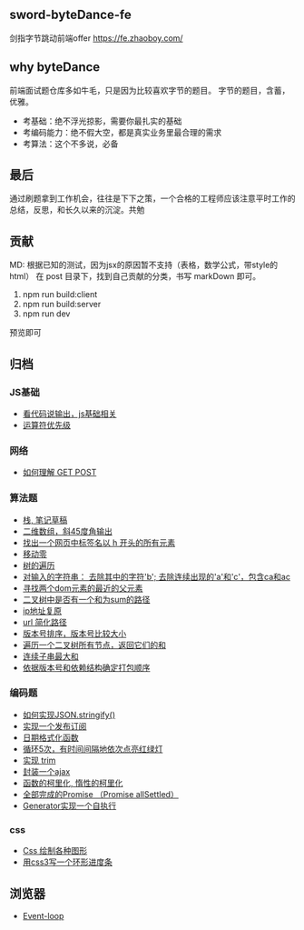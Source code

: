 ## sword-byteDance-fe

剑指字节跳动前端offer
https://fe.zhaoboy.com/

## why byteDance

前端面试题仓库多如牛毛，只是因为比较喜欢字节的题目。
字节的题目，含蓄，优雅。
- 考基础：绝不浮光掠影，需要你最扎实的基础
- 考编码能力：绝不假大空，都是真实业务里最合理的需求
- 考算法：这个不多说，必备

## 最后

通过刷题拿到工作机会，往往是下下之策，一个合格的工程师应该注意平时工作的总结，反思，和长久以来的沉淀。共勉

## 贡献

MD: 根据已知的测试，因为jsx的原因暂不支持（表格，数学公式，带style的html）
在 post 目录下，找到自己贡献的分类，书写 markDown 即可。

1. npm run build:client
2. npm run build:server
3. npm run dev

预览即可

## 归档

### JS基础

- [看代码说输出，js基础相关](https://github.com/MengZhaoFly/sword-byteDance-fe/issues/13)
- [运算符优先级](https://github.com/MengZhaoFly/sword-byteDance-fe/issues/23)

### 网络

- [如何理解 GET POST](https://github.com/MengZhaoFly/sword-byteDance-fe/issues/21)

### 算法题

- [栈, 笔记草稿](https://github.com/MengZhaoFly/sword-byteDance-fe/issues/25)
- [二维数组，斜45度角输出](https://github.com/MengZhaoFly/sword-byteDance-fe/issues/24)
- [找出一个网页中标签名以 h 开头的所有元素](https://github.com/MengZhaoFly/sword-byteDance-fe/issues/22)
- [移动零](https://github.com/MengZhaoFly/sword-byteDance-fe/issues/20)
- [树的遍历](https://github.com/MengZhaoFly/sword-byteDance-fe/issues/16)
- [对输入的字符串： 去除其中的字符'b'; 去除连续出现的'a'和'c'，包含ca和ac ](https://github.com/MengZhaoFly/sword-byteDance-fe/issues/15)
- [寻找两个dom元素的最近的父元素](https://github.com/MengZhaoFly/sword-byteDance-fe/issues/12)
- [二叉树中是否有一个和为sum的路径](https://github.com/MengZhaoFly/sword-byteDance-fe/issues/11)
- [ip地址复原](https://github.com/MengZhaoFly/sword-byteDance-fe/issues/10)
- [url 简化路径](https://github.com/MengZhaoFly/sword-byteDance-fe/issues/8)
- [版本号排序，版本号比较大小](https://github.com/MengZhaoFly/sword-byteDance-fe/issues/1)
- [遍历一个二叉树所有节点，返回它们的和](https://github.com/MengZhaoFly/sword-byteDance-fe/issues/4)
- [连续子串最大和](https://github.com/MengZhaoFly/sword-byteDance-fe/issues/3)
- [依据版本号和依赖结构确定打包顺序](https://github.com/MengZhaoFly/sword-byteDance-fe/issues/28)

### 编码题

- [如何实现JSON.stringify()](https://github.com/MengZhaoFly/sword-byteDance-fe/issues/29)
- [实现一个发布订阅](https://github.com/MengZhaoFly/sword-byteDance-fe/issues/27)
- [日期格式化函数](https://github.com/MengZhaoFly/sword-byteDance-fe/issues/19)
- [循环5次，有时间间隔地依次点亮红绿灯](https://github.com/MengZhaoFly/sword-byteDance-fe/issues/18)
- [实现 trim](https://github.com/MengZhaoFly/sword-byteDance-fe/issues/17)
- [封装一个ajax](https://github.com/MengZhaoFly/sword-byteDance-fe/issues/14)
- [函数的柯里化, 惰性的柯里化](https://github.com/MengZhaoFly/sword-byteDance-fe/issues/7)
- [全部完成的Promise （Promise allSettled）](https://github.com/MengZhaoFly/sword-byteDance-fe/issues/5)
- [Generator实现一个自执行](https://github.com/MengZhaoFly/sword-byteDance-fe/issues/2)

### css

- [Css 绘制各种图形](https://github.com/MengZhaoFly/sword-byteDance-fe/issues/9)
- [用css3写一个环形进度条](https://github.com/MengZhaoFly/sword-byteDance-fe/issues/6)

## 浏览器

- [Event-loop](https://github.com/MengZhaoFly/sword-byteDance-fe/issues/26)

